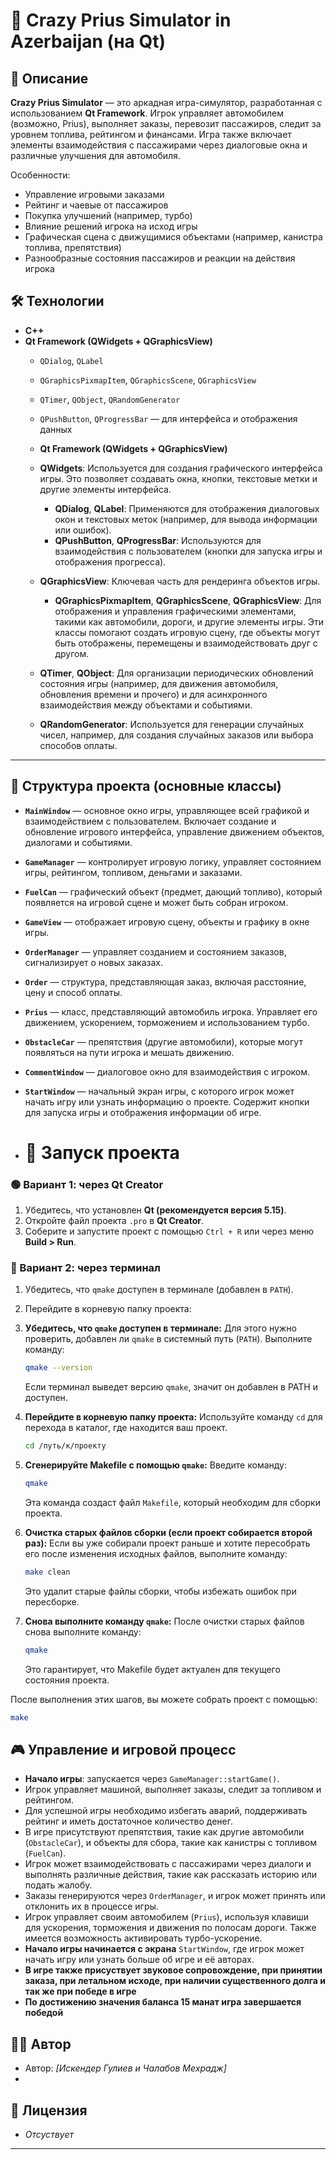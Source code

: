 # 🚕 Crazy Prius Simulator in Azerbaijan (на Qt)

## 📝 Описание

**Crazy Prius Simulator** — это аркадная игра-симулятор, разработанная с использованием **Qt Framework**. Игрок управляет автомобилем (возможно, Prius), выполняет заказы, перевозит пассажиров, следит за уровнем топлива, рейтингом и финансами. Игра также включает элементы взаимодействия с пассажирами через диалоговые окна и различные улучшения для автомобиля.

Особенности:
- Управление игровыми заказами
- Рейтинг и чаевые от пассажиров
- Покупка улучшений (например, турбо)
- Влияние решений игрока на исход игры
- Графическая сцена с движущимися объектами (например, канистра топлива, препятствия)
- Разнообразные состояния пассажиров и реакции на действия игрока

## 🛠️ Технологии

- **C++**
- **Qt Framework (QWidgets + QGraphicsView)**
    - `QDialog`, `QLabel`
    - `QGraphicsPixmapItem`, `QGraphicsScene`, `QGraphicsView`
    - `QTimer`, `QObject`, `QRandomGenerator`
    - `QPushButton`, `QProgressBar` — для интерфейса и отображения данных

  - **Qt Framework (QWidgets + QGraphicsView)**
  - **QWidgets**: Используется для создания графического интерфейса игры. Это позволяет создавать окна, кнопки, текстовые метки и другие элементы интерфейса.
    - **QDialog**, **QLabel**: Применяются для отображения диалоговых окон и текстовых меток (например, для вывода информации или ошибок).
    - **QPushButton**, **QProgressBar**: Используются для взаимодействия с пользователем (кнопки для запуска игры и отображения прогресса).
  - **QGraphicsView**: Ключевая часть для рендеринга объектов игры.
    - **QGraphicsPixmapItem**, **QGraphicsScene**, **QGraphicsView**: Для отображения и управления графическими элементами, такими как автомобили, дороги, и другие элементы игры. Эти классы помогают создать игровую сцену, где объекты могут быть отображены, перемещены и взаимодействовать друг с другом.
  - **QTimer**, **QObject**: Для организации периодических обновлений состояния игры (например, для движения автомобиля, обновления времени и прочего) и для асинхронного взаимодействия между объектами и событиями.
  - **QRandomGenerator**: Используется для генерации случайных чисел, например, для создания случайных заказов или выбора способов оплаты.

---  


## 📁 Структура проекта (основные классы)

- **`MainWindow`** — основное окно игры, управляющее всей графикой и взаимодействием с пользователем. Включает создание и обновление игрового интерфейса, управление движением объектов, диалогами и событиями.
- **`GameManager`** — контролирует игровую логику, управляет состоянием игры, рейтингом, топливом, деньгами и заказами.
- **`FuelCan`** — графический объект (предмет, дающий топливо), который появляется на игровой сцене и может быть собран игроком.
- **`GameView`** — отображает игровую сцену, объекты и графику в окне игры.
- **`OrderManager`** — управляет созданием и состоянием заказов, сигнализирует о новых заказах.
- **`Order`** — структура, представляющая заказ, включая расстояние, цену и способ оплаты.
- **`Prius`** — класс, представляющий автомобиль игрока. Управляет его движением, ускорением, торможением и использованием турбо.
- **`ObstacleCar`** — препятствия (другие автомобили), которые могут появляться на пути игрока и мешать движению.
- **`CommentWindow`** — диалоговое окно для взаимодействия с игроком.
- **`StartWindow`** — начальный экран игры, с которого игрок может начать игру или узнать информацию о проекте. Содержит кнопки для запуска игры и отображения информации об игре.

- # 🚀 Запуск проекта

### 🟢 Вариант 1: через Qt Creator

1. Убедитесь, что установлен **Qt (рекомендуется версия 5.15)**.
2. Откройте файл проекта `.pro` в **Qt Creator**.
3. Соберите и запустите проект с помощью `Ctrl + R` или через меню **Build > Run**.

### 🔧 Вариант 2: через терминал

1. Убедитесь, что `qmake` доступен в терминале (добавлен в `PATH`).
2. Перейдите в корневую папку проекта:
1. **Убедитесь, что `qmake` доступен в терминале:**
   Для этого нужно проверить, добавлен ли `qmake` в системный путь (`PATH`). Выполните команду:
   ```bash
   qmake --version
   ```
   Если терминал выведет версию `qmake`, значит он добавлен в PATH и доступен.

2. **Перейдите в корневую папку проекта:**
   Используйте команду `cd` для перехода в каталог, где находится ваш проект.
   ```bash
   cd /путь/к/проекту
   ```

3. **Сгенерируйте Makefile с помощью `qmake`:**
   Введите команду:
   ```bash
   qmake
   ```
   Эта команда создаст файл `Makefile`, который необходим для сборки проекта.

4. **Очистка старых файлов сборки (если проект собирается второй раз):**
   Если вы уже собирали проект раньше и хотите пересобрать его после изменения исходных файлов, выполните команду:
   ```bash
   make clean
   ```
   Это удалит старые файлы сборки, чтобы избежать ошибок при пересборке.

5. **Снова выполните команду `qmake`:**
   После очистки старых файлов снова выполните команду:
   ```bash
   qmake
   ```
   Это гарантирует, что Makefile будет актуален для текущего состояния проекта.

После выполнения этих шагов, вы можете собрать проект с помощью:
```bash
make
```



## 🎮 Управление и игровой процесс

- **Начало игры**: запускается через `GameManager::startGame()`.
- Игрок управляет машиной, выполняет заказы, следит за топливом и рейтингом.
- Для успешной игры необходимо избегать аварий, поддерживать рейтинг и иметь достаточное количество денег.
- В игре присутствуют препятствия, такие как другие автомобили (`ObstacleCar`), и объекты для сбора, такие как канистры с топливом (`FuelCan`).
- Игрок может взаимодействовать с пассажирами через диалоги и выполнять различные действия, такие как рассказать историю или подать жалобу.
- Заказы генерируются через `OrderManager`, и игрок может принять или отклонить их в процессе игры.
- Игрок управляет своим автомобилем (`Prius`), используя клавиши для ускорения, торможения и движения по полосам дороги. Также имеется возможность активировать турбо-ускорение.
- **Начало игры начинается с экрана** `StartWindow`, где игрок может начать игру или узнать больше об игре и её авторах.
- **В игре также присуствует звуковое сопровождение, при принятии заказа, при летальном исходе, при наличии существенного долга и так же при победе в игре**
- **По достижению значения баланса 15 манат игра завершается победой**

## 👨‍💻 Автор

- Автор: *[Искендер Гулиев и Чалабов Мехрадж]*
- 


## 📝 Лицензия
- *Отсуствует*

---

